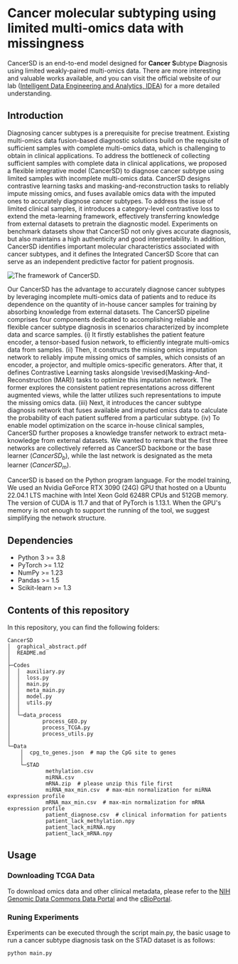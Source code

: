 # Cancer molecular subtyping using limited multi-omics data with missingness
CancerSD is an end-to-end model designed for **Cancer** **S**ubtype **D**iagnosis using limited weakly-paired multi-omics data.
There are more interesting and valuable works available, and you can visit the official website of our lab ([Intelligent Data Engineering and Analytics, IDEA](https://www.sdu-idea.cn/index#/index)) for a more detailed understanding.

## Introduction

Diagnosing cancer subtypes is a prerequisite for precise treatment. Existing multi-omics data fusion-based diagnostic solutions build on the requisite of sufficient samples with complete multi-omics data, which is challenging to obtain in clinical applications. To address the bottleneck of collecting sufficient samples with complete data in clinical applications, we proposed a flexible integrative model (CancerSD) to diagnose cancer subtype using limited samples with incomplete multi-omics data. CancerSD designs contrastive learning tasks and masking-and-reconstruction tasks to reliably impute missing omics, and fuses available omics data with the imputed ones to accurately diagnose cancer subtypes. To address the issue of limited clinical samples, it introduces a category-level contrastive loss to extend the meta-learning framework, effectively transferring knowledge from external datasets to pretrain the diagnostic model. Experiments on benchmark datasets show that CancerSD not only gives accurate diagnosis, but also maintains a high authenticity and good interpretability. In addition, CancerSD identifies important molecular characteristics associated with cancer subtypes, and it defines the Integrated CancerSD Score that can serve as an independent predictive factor for patient prognosis.

![The framework of CancerSD.](https://github.com/user-attachments/assets/9d9c0ce6-2e5d-4d2f-9432-82e6d94c6a43)

Our CancerSD has the advantage to accurately diagnose cancer subtypes by leveraging incomplete multi-omics data of patients and to reduce its dependence on the quantity of in-house cancer samples for training by absorbing knowledge from external datasets. The CancerSD pipeline comprises four components dedicated to accomplishing reliable and flexible cancer subtype diagnosis in scenarios characterized by incomplete data and scarce samples. 
(i) It firstly establishes the patient feature encoder, a tensor-based fusion network, to efficiently integrate multi-omics data from samples. 
(ii) Then, it constructs the missing omics imputation network to reliably impute missing omics of samples, which consists of an encoder, a projector, and multiple omics-specific generators. After that, it defines Contrastive Learning tasks alongside \revised{Masking-And-Reconstruction (MAR)} tasks to optimize this imputation network. The former explores the consistent patient representations across different augmented views, while the latter utilizes such representations to impute the missing omics data.
(iii) Next, it introduces the cancer subtype diagnosis network that fuses available and imputed omics data to calculate the probability of each patient suffered from a particular subtype. 
(iv) To enable model optimization on the scarce in-house clinical samples, CancerSD further proposes a knowledge transfer network to extract meta-knowledge from external datasets. 
We wanted to remark that the first three networks are collectively referred as CancerSD backbone or the base learner ($CancerSD_b$), while the last network is designated as the meta learner ($CancerSD_m$).

CancerSD is based on the Python program language. For the model training, We used an Nvidia GeForce RTX 3090 (24G) GPU that hosted on a Ubuntu 22.04.1 LTS machine with Intel Xeon Gold 6248R CPUs and 512GB memory. The version of CUDA is 11.7 and that of PyTorch is 1.13.1. When the GPU's memory is not enough to support the running of the tool, we suggest simplifying the network structure.

## Dependencies
* Python 3 >= 3.8
* PyTorch >= 1.12
* NumPy >= 1.23
* Pandas >= 1.5
* Scikit-learn >= 1.3

## Contents of this repository
In this repository, you can find the following folders:

```
CancerSD
│  graphical_abstract.pdf
│  README.md
│  
├─Codes
│  │  auxiliary.py
│  │  loss.py
│  │  main.py
│  │  meta_main.py
│  │  model.py
│  │  utils.py
│  │  
│  └─data_process
│          process_GEO.py
│          process_TCGA.py
│          process_utils.py
│          
└─Data
    │  cpg_to_genes.json  # map the CpG site to genes
    │  
    └─STAD
            methylation.csv
            miRNA.csv
            mRNA.zip  # please unzip this file first
            miRNA_max_min.csv  # max-min normalization for miRNA expression profile
            mRNA_max_min.csv  # max-min normalization for mRNA expression profile
            patient_diagnose.csv  # clinical information for patients
            patient_lack_methylation.npy
            patient_lack_miRNA.npy
            patient_lack_mRNA.npy
```

## Usage

### Downloading TCGA Data
To download omics data and other clinical metadata, please refer to the [NIH Genomic Data Commons Data Portal](https://portal.gdc.cancer.gov/) and the [cBioPortal](https://www.cbioportal.org/).

### Runing Experiments
Experiments can be executed through the script main.py, the basic usage to run a cancer subtype diagnosis task on the STAD dataset is as follows:
```
python main.py
```

